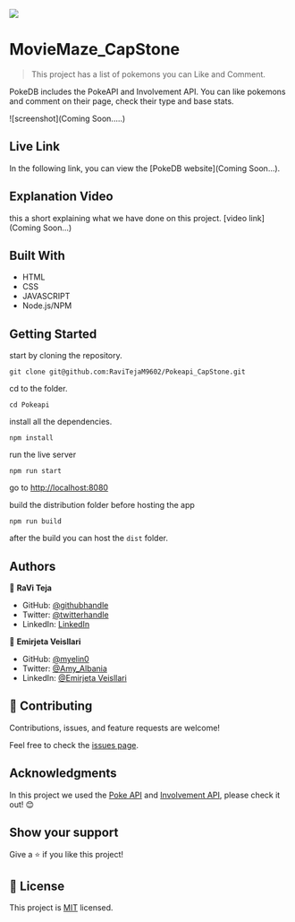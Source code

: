 ![](https://img.shields.io/badge/Microverse-blueviolet)

# MovieMaze_CapStone

> This project has a list of pokemons you can Like and Comment.

PokeDB includes the PokeAPI and Involvement API. You can like pokemons and comment on their page, check their type and base stats.

![screenshot](Coming Soon.....)

## Live Link

In the following link, you can view the [PokeDB website](Coming Soon...).

## Explanation Video

this a short explaining what we have done on this project.
[video link](Coming Soon...)

## Built With

- HTML
- CSS
- JAVASCRIPT
- Node.js/NPM

## Getting Started

start by cloning the repository.

`git clone git@github.com:RaviTejaM9602/Pokeapi_CapStone.git`

cd to the folder.

`cd Pokeapi`

install all the dependencies.

`npm install`

run the live server

`npm run start`

go to [http://localhost:8080](http://localhost:8080)

build the distribution folder before hosting the app

`npm run build`

after the build you can host the `dist` folder.

## Authors

👤 **RaVi Teja**

- GitHub: [@githubhandle](https://github.com/RaviTejaM9602/Pokeapi_CapStone)
- Twitter: [@twitterhandle](https://twitter.com/RaviTejaMekala1)
- LinkedIn: [LinkedIn](https://www.linkedin.com/in/ravi-teja-8499a31b9/)

👤 **Emirjeta Veisllari**

- GitHub: [@myelin0](https://github.com/myelin0)
- Twitter: [@Amy_Albania](https://twitter.com/Amy_albania)
- LinkedIn: [@Emirjeta Veisllari](https://www.linkedin.com/in/emirjeta-veisllari/)

## 🤝 Contributing

Contributions, issues, and feature requests are welcome!

Feel free to check the [issues page](../../issues/).

## Acknowledgments

In this project we used the [Poke API](https://www.notion.so/Leaderboard-API-service-24c0c3c116974ac49488d4eb0267ade3) and [Involvement API](https://www.notion.so/Involvement-API-869e60b5ad104603aa6db59e08150270), please check it out! 😊

## Show your support

Give a ⭐️ if you like this project!

## 📝 License

This project is [MIT](./MIT.md) licensed.

